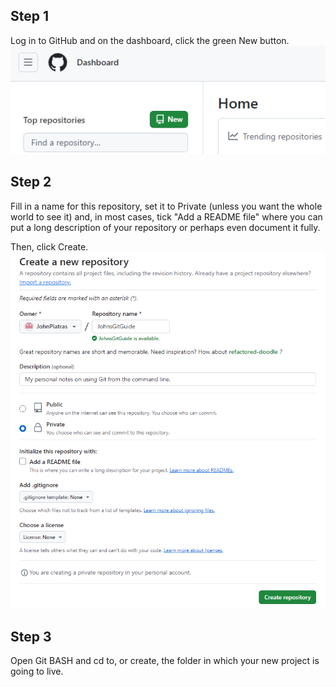 ## Step 1
Log in to GitHub and on the dashboard, click the green New button.
![The new repository button on the GitHub dashboard](images\github_dashboard_new_repository_button.png)

## Step 2
Fill in a name for this repository, set it to Private (unless you want the whole world to see it) and, in most cases, tick "Add a README file" where you can put a long description of your repository or perhaps even document it fully.

Then, click Create.
![GitHub new repository page](images\GitHub_new_repository.png)

## Step 3
Open Git BASH and cd to, or create, the folder in which your new project is going to live.

